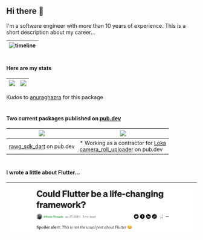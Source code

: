 ## Hi there 👋

I'm a software engineer with more than 10 years of experience. This is a short description about my career...

|![timeline](https://user-images.githubusercontent.com/14978705/119958079-f884ec00-bfa2-11eb-8638-5c7a510787e3.png)|
|-------------|
#
#### Here are my stats

| <img src="https://github-readme-stats.vercel.app/api?username=quetool&theme=light&show_icons=true&hide_border=true&hide_title=true" /> | <img src="https://github-readme-stats.vercel.app/api/top-langs/?username=quetool&hide=css,shell,ruby,html&langs_count=20&theme=swift&bg_color=FFFFFF&hide_border=true&layout=compact" /> |
| ----------- | ----------- |

Kudos to [anuraghazra](https://github.com/anuraghazra/github-readme-stats) for this package
#
#### Two current packages published on [pub.dev](https://pub.dev)

| <a href="https://github.com/quetool/rawg_sdk_dart"><img src="https://github-readme-stats.vercel.app/api/pin/?username=quetool&repo=rawg_sdk_dart&show_icons=true&theme=default_repocard&bg_color=FFFFFF&hide_border=true&hide_title=true&icon_color=ff2200"></a> | <a href="https://github.com/LokaHQ/camera_roll_uploader"><img src="https://github-readme-stats.vercel.app/api/pin/?username=lokahq&repo=camera_roll_uploader&show_icons=true&theme=default_repocard&bg_color=FFFFFF&hide_border=true&hide_title=true&icon_color=ff2200"></a> |
| ----------- | ----------- |
| [rawg_sdk_dart](https://pub.dev/packages/rawg_sdk_dart) on pub.dev | * Working as a contractor for [Loka](https://loka.com/) <br /> [camera_roll_uploader](https://pub.dev/packages/camera_roll_uploader) on pub.dev |

#
#### I wrote a little about Flutter...

|<a href="https://alfreedom.medium.com/could-flutter-be-a-life-changing-framework-60eb7fa245c7">![medium](https://raw.githubusercontent.com/quetool/quetool/master/preview_medium.png)</a>|
| ----------- |